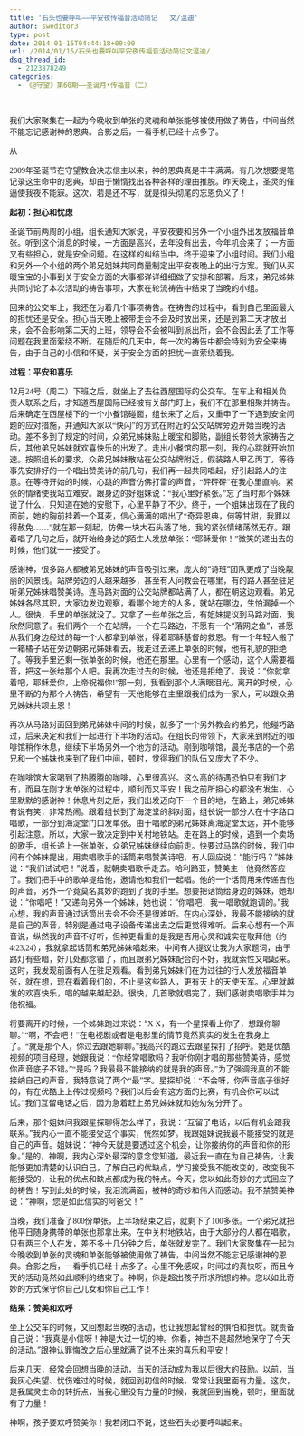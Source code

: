 ```yaml
---
title: '石头也要呼叫——平安夜传福音活动简记   文/温迪'
author: sweditor3
type: post
date: 2014-01-15T04:44:18+00:00
url: /2014/01/15/石头也要呼叫平安夜传福音活动简记文温迪/
dsq_thread_id:
  - 2123878249
categories:
  - 《@守望》第60期——圣诞月•传福音（二）

---
```

我们大家聚集在一起为今晚收到单张的灵魂和单张能够被使用做了祷告，中间当然不能忘记感谢神的恩典。合影之后，一看手机已经十点多了。

<!--more-->从

<span style="font-family: 'Palatino Linotype';">2009</span><span style="font-family: 宋体;">年圣诞节在守望教会决志信主以来，神的恩典真是丰丰满满。有几次想要提笔记录这生命中的恩典，却由于懒惰找出各种各样的理由推脱。昨天晚上，圣灵的催逼使我夜不能寐。这次，若是还不写，就是彻头彻尾的忘恩负义了！</span>

**起初：担心和忧虑**

圣诞节前两周的小组，组长通知大家说，平安夜要和另外一个小组外出发放福音单张。听到这个消息的时候，一方面是高兴，去年没有出去，今年机会来了；一方面又有些担心，就是安全问题。在这样的纠结当中，终于迎来了小组时间。我们小组和另外一个小组的两个弟兄姐妹共同商量制定出平安夜晚上的出行方案。我们从买暖宝宝的小事到关于安全方面的大事都详详细细做了安排和部署。后来，弟兄姊妹共同讨论了本次活动的祷告事项，大家在轮流祷告中结束了当晚的小组。

回来的公交车上，我还在为着几个事项祷告。在祷告的过程中，看到自己里面最大的担忧还是安全。担心当天晚上被带走会不会及时放出来，还是到第二天才放出来，会不会影响第二天的上班，领导会不会被叫到派出所，会不会因此丢了工作等问题在我里面萦绕不断。在随后的几天中，每一次的祷告中都会特别为安全来祷告，由于自己的小信和怀疑，关于安全方面的担忧一直萦绕着我。

**过程：平安和喜乐**

12<span style="font-family: 宋体;">月</span><span style="font-family: 'Palatino Linotype';">24</span><span style="font-family: 宋体;">号（周二）下班之后，就坐上了去往西屋国际的公交车。在车上和相关负责人联系之后，才知道西屋国际已经被有关部门盯上，我们不在那里相聚并祷告。后来确定在西屋楼下的一个小餐馆碰面，组长来了之后，又重申了一下遇到安全问题的应对措施，并通知大家以“快闪”的方式在附近的公交站牌旁边开始当晚的活动。差不多到了规定的时间，众弟兄姊妹贴上暖宝和脚贴，副组长带领大家祷告之后，其他弟兄姊妹就欢喜快乐的出发了。走出小餐馆的那一刻，我的心跳就开始加速。按照组长的要求，众弟兄姊妹散站在公交站牌附近，假装路人甲乙丙丁，等待事先安排好的一个唱出赞美诗的前几句，我们再一起共同唱起，好引起路人的注意。在等待开始的时候，心跳的声音仿佛打雷的声音，“砰砰砰”在我心里直响。紧张的情绪使我站立难安。跟身边的好姐妹说：“我心里好紧张。”忘了当时那个姊妹说了什么，只知道在她的安慰下，心里平静了不少。终于，一个姐妹出现在了我的面前，她的胸前挂着一个耳麦，信心满满的唱出了“奇异恩典，何等甘甜，我罪以得赦免……”就在那一刻起，仿佛一块大石头落了地，我的紧张情绪荡然无存。跟着唱了几句之后，就开始给身边的陌生人发放单张：“耶稣爱你！”微笑的递出去的时候，他们就一一接受了。</span>

感谢神，很多路人都被弟兄姊妹的声音吸引过来，庞大的“诗班”团队更成了当晚靓丽的风景线。站牌旁边的人越来越多，甚至有人问教会在哪里，有的路人甚至驻足听弟兄姊妹唱赞美诗。连马路对面的公交站牌都站满了人，都在朝这边观看。弟兄姊妹各尽其职，大家边发边观察，看哪个地方的人多，就站在哪边，生怕漏掉一个人。很快，手里的单张就没了。又拿了一些单张之后，有姐妹提议到马路对面，我欣然同意了。我们两个一个在站牌，一个在马路边，不愿有一个“落网之鱼”，甚愿从我们身边经过的每一个人都拿到单张，得着耶稣基督的救恩。有一个年轻人搬了一箱橘子站在旁边朝弟兄姊妹看去，我走过去递上单张的时候，他有礼貌的拒绝了。等我手里还剩一张单张的时候，他还在那里。心里有一个感动，这个人需要福音，把这一张给那个人吧。我再次走过去的时候，他还是拒绝了。我说：“你就拿着吧，耶稣爱你，上帝祝福你<span style="font-family: 'Palatino Linotype';">!</span><span style="font-family: 宋体;">”那一刻，我看到那个人满眼泪光。离开的时候，心里不断的为那个人祷告，希望有一天他能够在主里跟我们成为一家人，可以跟众弟兄姊妹共颂主恩！</span>

再次从马路对面回到弟兄姊妹中间的时候，就多了一个另外教会的弟兄，他碰巧路过，后来决定和我们一起进行下半场的活动。在组长的带领下，大家来到附近的咖啡馆稍作休息，继续下半场另外一个地方的活动。刚到咖啡馆，晨光书店的一个弟兄和一个姊妹也来到了我们中间，顿时，觉得我们的队伍又庞大了不少。

在咖啡馆大家喝到了热腾腾的咖啡，心里很高兴。这么高的待遇恐怕只有我们才有，而且在刚才发单张的过程中，顺利而又平安！我之前所担心的都没有发生，心里默默的感谢神！休息片刻之后，我们出发迈向下一个目的地，在路上，弟兄姊妹有说有笑，非常热闹。跟着组长到了海淀堂的斜对面，组长说一部分人在十字路口唱歌，一部分到海淀堂门口发单张。由于唱歌的弟兄姊妹离海淀堂太远，并不能够引起注意。所以，大家一致决定到中关村地铁站。走在路上的时候，遇到一个卖场的歌手，组长递上一张单张，众弟兄姊妹继续向前走。快要过马路的时候，我们中间有个姊妹提出，用卖唱歌手的话筒来唱赞美诗吧，有人回应说：“能行吗？”姊妹说：“我们试试吧！”说着，就朝卖唱歌手走去。哈利路亚，赞美主！他竟然答应了。我们把手中的歌单提给他，邀请他和我们一起唱。他的一个话筒用来传递吉他的声音，另外一个竟莫名其妙的跑到了我的手里。想要把话筒给身边的姊妹，她却说：“你唱吧！”又递向另外一个姊妹，她也说：“你唱吧，我一唱歌就跑调的。”我心想，我的声音通过话筒出去会不会还是很难听。在内心深处，我最不能接纳的就是自己的声音，特别是通过电子设备传递出去之后更觉得难听。后来心想有一个声音说，纵然我的声音不好听，但神更看重的是我是否用心灵和诚实在敬拜他（约<span style="font-family: 'Palatino Linotype';">4:23,24</span><span style="font-family: 宋体;">），我就拿起话筒和弟兄姊妹唱起来。中间有人提议让我为大家题词，由于路灯有些暗，好几处都念错了，而且跟弟兄姊妹配合的不好，我就索性又唱起来。这时，我发现前面有人在驻足观看。看到弟兄姊妹们在为过往的行人发放福音单张，就在想，现在看着我们的，不止是这些路人，更有天上的天使天军。心里就越发的欢喜快乐，唱的越来越起劲。很快，几首歌就唱完了，我们感谢卖唱歌手并为他祝福。</span>

将要离开的时候，一个姊妹跑过来说：“<span style="font-family: 'Palatino Linotype';">X X</span><span style="font-family: 宋体;">，有一个星探看上你了，想跟你聊聊。”“啊，不会吧！”在电视剧或者是电影里的情节竟然真实的发生在我身上了。“就是那个人，你过去跟她聊聊。”我高兴的跑过去跟星探打了招呼。她是优酷视频的项目经理，她跟我说：“你经常唱歌吗？我听你刚才唱的那些赞美诗，感觉你声音底子不错。”“是吗？我最最不能接纳的就是我的声音。”为了强调我真的不能接纳自己的声音，我特意说了两个“最”字。星探却说：“不会呀，你声音底子很好的，有在优酷上上传过视频吗？我们以后会有这方面的比赛，有机会你可以试试。”我们互留电话之后，因为急着赶上弟兄姊妹就和她匆匆分开了。</span>

后来，那个姐妹问我跟星探聊得怎么样了，我说：“互留了电话，以后有机会跟我联系。”我内心一直不能接受这个事实，恍然如梦。我跟姐妹说我最不能接受的就是自己的声音。姐妹说：“神今天就是要透过这个机会，让你接纳你的声音和你的形象。”是的，神啊，我内心深处最深的意念您知道，最近我一直在为自己祷告，让我能够更加清楚的认识自己，了解自己的优缺点，学习接受我不能改变的，改变我不能接受的，让我的优点和缺点都成为我的特点。今天，您以如此奇妙的方式回应了的祷告！写到此处的时候，我泪流满面，被神的奇妙和伟大而感动。我不禁赞美神说：“神啊，您是如此信实的阿爸父！”

当晚，我们准备了<span style="font-family: 'Palatino Linotype';">800</span><span style="font-family: 宋体;">份单张，上半场结束之后，就剩下了</span><span style="font-family: 'Palatino Linotype';">100</span><span style="font-family: 宋体;">多张。一个弟兄就把他平日随身携带的单张也那拿出来。在中关村地铁站，由于大部分的人都在唱歌，只有两三个人在发，差不多十几分钟之后，单张就发完了。我们大家聚集在一起为今晚收到单张的灵魂和单张能够被使用做了祷告，中间当然不能忘记感谢神的恩典。合影之后，一看手机已经十点多了。心里不免感叹，时间过的真快呀，而且今天的活动竟然如此顺利的结束了。神啊，你是超出孩子所求所想的神。您以如此奇妙的方式保守你自己儿女和你自己工作！</span>

**结果：赞美和欢呼**

坐上公交车的时候，又回想起当晚的活动，也让我想起曾经的惧怕和担忧。就责备自己说：“我真是小信呀！神是大过一切的神。你看，神岂不是超然地保守了今天的活动。”跟神认罪悔改之后心里就满了说不出来的喜乐和平安！

后来几天，经常会回想当晚的活动，当天的活动成为我以后很大的鼓励。以前，当我灰心失望、忧伤难过的时候，就回到初信的时候，常常让我里面有力量。这次，是我属灵生命的转折点，当我心里没有力量的时候，我就回到当晚，顿时，里面就有了力量！

神啊，孩子要欢呼赞美你！我若闭口不说，这些石头必要呼叫起来。